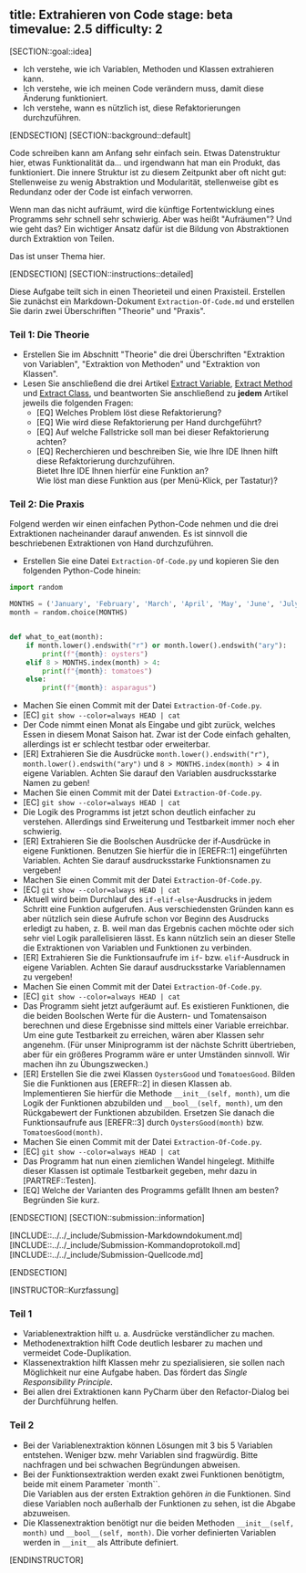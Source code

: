 title: Extrahieren von Code
stage: beta
timevalue: 2.5
difficulty: 2
---

[SECTION::goal::idea]

- Ich verstehe, wie ich Variablen, Methoden und Klassen extrahieren kann.
- Ich verstehe, wie ich meinen Code verändern muss, damit diese Änderung funktioniert.
- Ich verstehe, wann es nützlich ist, diese Refaktorierungen durchzuführen.

[ENDSECTION]
[SECTION::background::default]

Code schreiben kann am Anfang sehr einfach sein.
Etwas Datenstruktur hier, etwas Funktionalität da... und irgendwann hat man ein Produkt, 
das funktioniert.
Die innere Struktur ist zu diesem Zeitpunkt aber oft nicht gut:
Stellenweise zu wenig Abstraktion und Modularität, stellenweise gibt es Redundanz
oder der Code ist einfach verworren.

Wenn man das nicht aufräumt, wird die künftige Fortentwicklung eines Programms
sehr schnell sehr schwierig.
Aber was heißt "Aufräumen"? Und wie geht das?
Ein wichtiger Ansatz dafür ist die Bildung von Abstraktionen durch Extraktion von Teilen.

Das ist unser Thema hier.

[ENDSECTION]
[SECTION::instructions::detailed]

Diese Aufgabe teilt sich in einen Theorieteil und einen Praxisteil.
Erstellen Sie zunächst ein Markdown-Dokument `Extraction-Of-Code.md` und erstellen Sie darin 
zwei Überschriften "Theorie" und "Praxis". 


### Teil 1: Die Theorie

- Erstellen Sie im Abschnitt "Theorie" die drei Überschriften "Extraktion von Variablen", 
  "Extraktion von Methoden" und "Extraktion von Klassen". 
- Lesen Sie anschließend die drei Artikel 
  [Extract Variable](https://refactoring.guru/extract-variable), 
  [Extract Method](https://refactoring.guru/extract-method) und 
  [Extract Class](https://refactoring.guru/extract-class), 
  und beantworten Sie anschließend zu **jedem** Artikel jeweils die folgenden Fragen: 
    - [EQ] Welches Problem löst diese Refaktorierung?
    - [EQ] Wie wird diese Refaktorierung per Hand durchgeführt?
    - [EQ] Auf welche Fallstricke soll man bei dieser Refaktorierung achten?
    - [EQ] Recherchieren und beschreiben Sie, wie Ihre IDE Ihnen hilft diese Refaktorierung
      durchzuführen.  
      Bietet Ihre IDE Ihnen hierfür eine Funktion an?  
      Wie löst man diese Funktion aus (per Menü-Klick, per Tastatur)?


### Teil 2: Die Praxis

Folgend werden wir einen einfachen Python-Code nehmen und die drei Extraktionen nacheinander 
darauf anwenden.
Es ist sinnvoll die beschriebenen Extraktionen von Hand durchzuführen.

- Erstellen Sie eine Datei `Extraction-Of-Code.py` und kopieren Sie den folgenden Python-Code 
  hinein:

```python
import random

MONTHS = ('January', 'February', 'March', 'April', 'May', 'June', 'July', 'August', 'September', 'October', 'November', 'December')
month = random.choice(MONTHS)


def what_to_eat(month):
    if month.lower().endswith("r") or month.lower().endswith("ary"):
        print(f"{month}: oysters")
    elif 8 > MONTHS.index(month) > 4:
        print(f"{month}: tomatoes")
    else:
        print(f"{month}: asparagus")
```
- Machen Sie einen Commit mit der Datei `Extraction-Of-Code.py`.
- [EC] `git show --color=always HEAD | cat`
- Der Code nimmt einen Monat als Eingabe und gibt zurück, welches Essen in diesem Monat Saison hat. 
  Zwar ist der Code einfach gehalten, allerdings ist er schlecht testbar oder erweiterbar.
- [ER] Extrahieren Sie die Ausdrücke `month.lower().endswith("r")`, `month.lower().endswith("ary")` 
  und `8 > MONTHS.index(month) > 4` in eigene Variablen.
  Achten Sie darauf den Variablen ausdrucksstarke Namen zu geben!
- Machen Sie einen Commit mit der Datei `Extraction-Of-Code.py`.
- [EC] `git show --color=always HEAD | cat`
- Die Logik des Programms ist jetzt schon deutlich einfacher zu verstehen.
  Allerdings sind Erweiterung und Testbarkeit immer noch eher schwierig.
- [ER] Extrahieren Sie die Boolschen Ausdrücke der if-Ausdrücke in eigene Funktionen.
  Benutzen Sie hierfür die in [EREFR::1] eingeführten Variablen.
  Achten Sie darauf ausdrucksstarke Funktionsnamen zu vergeben!
- Machen Sie einen Commit mit der Datei `Extraction-Of-Code.py`.
- [EC] `git show --color=always HEAD | cat`
- Aktuell wird beim Durchlauf des `if-elif-else`-Ausdrucks in jedem Schritt eine Funktion 
  aufgerufen.
  Aus verschiedensten Gründen kann es aber nützlich sein diese Aufrufe schon vor Beginn des 
  Ausdrucks erledigt zu haben, z. B. weil man das Ergebnis cachen möchte oder sich sehr viel 
  Logik parallelisieren lässt.
  Es kann nützlich sein an dieser Stelle die Extraktionen von Variablen und Funktionen zu verbinden.
- [ER] Extrahieren Sie die Funktionsaufrufe im `if`- bzw. `elif`-Ausdruck in eigene Variablen.
  Achten Sie darauf ausdrucksstarke Variablennamen zu vergeben!
- Machen Sie einen Commit mit der Datei `Extraction-Of-Code.py`.
- [EC] `git show --color=always HEAD | cat`
- Das Programm sieht jetzt aufgeräumt auf.
  Es existieren Funktionen, die die beiden Boolschen Werte für die Austern- und Tomatensaison 
  berechnen und diese Ergebnisse sind mittels einer Variable erreichbar.
  Um eine gute Testbarkeit zu erreichen, wären aber Klassen sehr angenehm.
  (Für unser Miniprogramm ist der nächste Schritt übertrieben, 
  aber für ein größeres Programm wäre er unter Umständen sinnvoll.
  Wir machen ihn zu Übungszwecken.)
- [ER] Erstellen Sie die zwei Klassen `OystersGood` und `TomatoesGood`.
  Bilden Sie die Funktionen aus [EREFR::2] in diesen Klassen ab.  
  Implementieren Sie hierfür die Methode `__init__(self, month)`, um die Logik der Funktionen 
  abzubilden und `__bool__(self, month)`, um den Rückgabewert der Funktionen abzubilden.
  Ersetzen Sie danach die Funktionsaufrufe aus [EREFR::3] durch `OystersGood(month)` bzw. 
  `TomatoesGood(month)`.
- Machen Sie einen Commit mit der Datei `Extraction-Of-Code.py`.
- [EC] `git show --color=always HEAD | cat`
- Das Programm hat nun einen ziemlichen Wandel hingelegt. 
  Mithilfe dieser Klassen ist optimale Testbarkeit gegeben, mehr dazu in [PARTREF::Testen].
- [EQ] Welche der Varianten des Programms gefällt Ihnen am besten? Begründen Sie kurz.

[ENDSECTION]
[SECTION::submission::information]

[INCLUDE::../../_include/Submission-Markdowndokument.md]
[INCLUDE::../../_include/Submission-Kommandoprotokoll.md]
[INCLUDE::../../_include/Submission-Quellcode.md]

[ENDSECTION]

[INSTRUCTOR::Kurzfassung]

### Teil 1

- Variablenextraktion hilft u. a. Ausdrücke verständlicher zu machen.  
- Methodenextraktion hilft Code deutlich lesbarer zu machen und vermeidet Code-Duplikation.  
- Klassenextraktion hilft Klassen mehr zu spezialisieren, sie sollen nach Möglichkeit nur eine 
  Aufgabe haben.
  Das fördert das _Single Responsibility Principle_.
- Bei allen drei Extraktionen kann PyCharm über den Refactor-Dialog bei der Durchführung helfen.

### Teil 2

- Bei der Variablenextraktion können Lösungen mit 3 bis 5 Variablen entstehen. 
  Weniger bzw. mehr Variablen sind fragwürdig. 
  Bitte nachfragen und bei schwachen Begründungen abweisen.
- Bei der Funktionsextraktion werden exakt zwei Funktionen benötigtm, beide mit einem Parameter `month``.  
  Die Variablen aus der ersten Extraktion gehören _in_ die Funktionen.
  Sind diese Variablen noch außerhalb der Funktionen zu sehen, ist die Abgabe abzuweisen.
- Die Klassenextraktion benötigt nur die beiden Methoden `__init__(self, month)` und 
  `__bool__(self, month)`.
  Die vorher definierten Variablen werden in `__init__` als Attribute definiert.

[ENDINSTRUCTOR]
